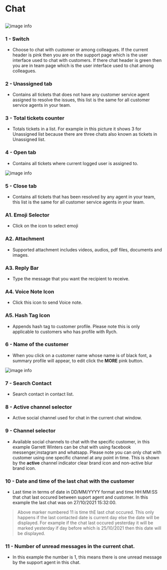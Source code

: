 # Chat

##

![image info](../../static/img/chats_img/chat01.jpg)

### 1 - Switch

+ Choose to chat with customer or among colleagues. If the current header is pink then you are on the support page which is the user interface used to chat with customers. If there chat header is green then you are in team page which is the user interface used to chat among colleagues.

### 2 - Unassigned tab

+ Contains all tickets that does not have any customer service agent assigned to resolve the issues, this list is the same for all customer service agents in your team.

### 3 - Total tickets counter

+ Totals tickets in a list. For example in this picture it shows 3 for Unassigned list
because there are three chats also known as tickets in Unassigned list.

### 4 - Open tab

+ Contains all tickets where current logged user is assigned to.

![image info](../../static/img/chats_img/CHAT8.jpg)

### 5 - Close tab

+ Contains all tickets that has been resolved by any agent in your team, this list is the same for all customer service agents in your team.

### A1. Emoji Selector

+ Click on the icon to select emoji

### A2. Attachment

+ Supported attachment includes videos, audios, pdf files, documents and images.

### A3. Reply Bar

+ Type the message that you want the recipient to receive.

### A4. Voice Note Icon

+ Click this icon to send Voice note.

### A5. Hash Tag Icon

+ Appends hash tag to customer profile. Please note this is only applicable to customers who has profile with Rych.

### 6 - Name of the customer

+ When you click on a customer name whose name is of black font, a summary profile will appear,
to edit click the **MORE** pink button.

![image info](../../static/img/chats_img/summary_chat2.jpg)

### 7 - Search Contact

+ Search contact in contact list.

### 8 - Active channel selector

+ Active social channel used for chat in the current chat window.

### 9 - Channel selector

+ Available social channels to chat with the specific customer, in this example Garrett Winters can be chat with using facebook messenger,instagram and whatsapp. Please note you can only chat with customer using one specific channel at any point in time.
This is shown by the **active** channel indicator clear brand icon and non-active blur brand icon.

### 10 - Date and time of the last chat with the customer

+ Last time in terms of date in DD/MM/YYYY format and time HH:MM:SS that chat last occured    between suport agent and customer.
In this example the last chat was on 27/10/2021 15:32:00.

> Above marker numbered 11 is time thE last chat occured. This only happens if the last contacted date is current day else the date will be displayed. For example if the chat last occured yesterday it will be marked yesterday if day before which is 25/10/2021 then this date will be displayed.

### 11 - Number of unread messages in the current chat.

+ In this example the number is 1, this means there is one unread message by the support agent in this chat.
